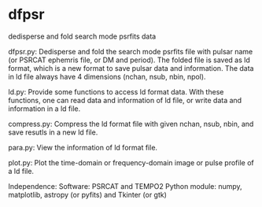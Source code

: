 # dfpsr
dedisperse and fold search mode psrfits data

dfpsr.py: 
	Dedisperse and fold the search mode psrfits file with pulsar name (or PSRCAT ephemris file, or DM and period). The folded file is saved as ld format, which is a new format to save pulsar data and information. The data in ld file always have 4 dimensions (nchan, nsub, nbin, npol).

ld.py:
	Provide some functions to access ld format data. With these functions, one can read data and information of ld file, or write data and information in a ld file.

compress.py:
	Compress the ld format file with given nchan, nsub, nbin, and save resutls in a new ld file.

para.py:
	View the information of ld format file.

plot.py:
	Plot the time-domain or frequency-domain image or pulse profile of a ld file.

Independence: 
	Software: PSRCAT and TEMPO2
	Python module: numpy, matplotlib, astropy (or pyfits) and Tkinter (or gtk)
